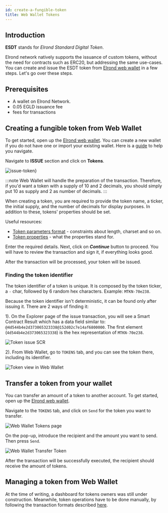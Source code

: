 ```yaml
---
id: create-a-fungible-token
title: Web Wallet Tokens
---
```


## **Introduction**

**ESDT** stands for *Elrond Standard Digital Token*.

Elrond network natively supports the issuance of custom tokens, without the need for contracts such as ERC20, but addressing the same use-cases.
You can create and issue the ESDT token from [Elrond web wallet](https://wallet.elrond.com/) in a few steps. Let's go over these steps.

## **Prerequisites**

- A wallet on Elrond Network.
- 0.05 EGLD issuance fee
- fees for transactions

## **Creating a fungible token from Web Wallet**

To get started, open up the [Elrond web wallet](https://wallet.elrond.com/). You can create a new wallet if you do not have one or import your existing wallet. Here is a [guide](https://docs.elrond.com/wallet/web-wallet/) to help you navigate.

Navigate to **ISSUE** section and click on **Tokens**.

![issue-token}](/wallet/wallet-tokens/issue-token.png)

:::note
Web Wallet will handle the preparation of the transaction. Therefore, if you'd want a token with a supply of 10 and 2 decimals, you should simply put 10 as supply and 2 as number of decimals.
:::

When creating a token, you are required to provide the token name, a ticker, the initial supply, and the number of decimals for display purposes. 
In addition to these, tokens' properties should be set. 

Useful resources:
- [Token parameters format](/tokens/esdt-tokens#parameters-format) - constraints about length, charset and so on.
- [Token properties](/tokens/esdt-tokens#configuration-properties-of-an-esdt-token) - what the properties stand for.

Enter the required details. Next, click on ***Continue*** button to proceed. You will have to review the transaction and sign it, if everything looks good.

After the transaction will be processed, your token will be issued. 

### **Finding the token identifier**

The token identifier of a token is unique. It is composed by the token ticker, a `-` char, followed by 6 random hex characters. Example: `MTKN-70e238`.

Because the token identifier isn't deterministic, it can be found only after issuing it. There are 2 ways of finding it:

1). On the Explorer page of the issue transaction, you will see a Smart Contract Result which has a data field similar to: `@4d544b4e2d373065323338@152d02c7e14af6800000`. 
The first element (`4d544b4e2d373065323338`) is the hex representation of `MTKN-70e238`. 

![Token issue SCR](/wallet/wallet-tokens/scr-issue-token.png)

2). From Web Wallet, go to `TOKENS` tab, and you can see the token there, including its identifier.

![Token view in Web Wallet](/wallet/wallet-tokens/web-wallet-token-display.png)

## **Transfer a token from your wallet**

You can transfer an amount of a token to another account. To get started, open up the [Elrond web wallet](https://wallet.elrond.com/).

Navigate to the `TOKENS` tab, and click on `Send` for the token you want to transfer. 

![Web Wallet Tokens page](/wallet/wallet-tokens/web-wallet-tokens-page.png)

On the pop-up, introduce the recipient and the amount you want to send. Then press `Send`.

![Web Wallet Transfer Token](/wallet/wallet-tokens/web-wallet-transfer-token.png)

After the transaction will be successfully executed, the recipient should receive the amount of tokens.

## **Managing a token from Web Wallet**

At the time of writing, a dashboard for tokens owners was still under construction. Meanwhile, token operations have to be done
manually, by following the transaction formats described [here](/tokens/esdt-tokens/#management-operations).

